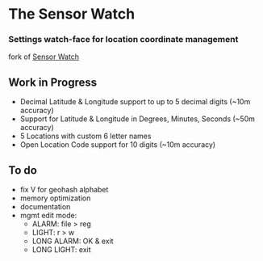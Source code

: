 # The Sensor Watch

### Settings watch-face for location coordinate management

fork of [Sensor Watch](https://github.com/joeycastillo/Sensor-Watch/)

## Work in Progress

* Decimal Latitude & Longitude support to up to 5 decimal digits (~10m accuracy)
* Support for Latitude & Longitude in Degrees, Minutes, Seconds (~50m accuracy)
* 5 Locations with custom 6 letter names
* Open Location Code support for 10 digits (~10m accuracy)

## To do

* fix V for geohash alphabet
* memory optimization
* documentation
* mgmt edit mode:
    * ALARM: file > reg
    * LIGHT: r > w
    * LONG ALARM: OK & exit
    * LONG LIGHT: exit